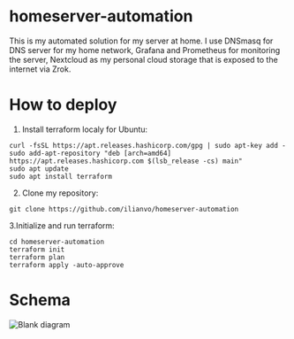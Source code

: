 # homeserver-automation

This is my automated solution for my server at home.
I use DNSmasq for DNS server for my home network, Grafana and Prometheus for monitoring the server, Nextcloud as my personal cloud storage that is exposed to the internet via Zrok.

# How to deploy
1. Install terraform localy for Ubuntu:
```
curl -fsSL https://apt.releases.hashicorp.com/gpg | sudo apt-key add -
sudo add-apt-repository "deb [arch=amd64] https://apt.releases.hashicorp.com $(lsb_release -cs) main"
sudo apt update
sudo apt install terraform
 ```
2. Clone my repository:
```
git clone https://github.com/ilianvo/homeserver-automation
```

3.Initialize and run terraform:
```
cd homeserver-automation
terraform init 
terraform plan
terraform apply -auto-approve
```
# Schema
![Blank diagram](https://github.com/ilianvo/homeserver-automation/assets/119301418/112d9f73-445f-4ae4-8ff1-a0cb175d026a)
